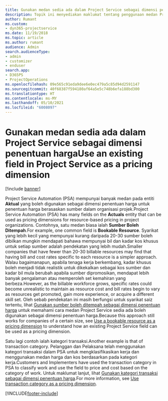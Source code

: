 ```yaml
---
title: Gunakan medan sedia ada dalam Project Service sebagai dimensi penentuan harga
description: Topik ini menyediakan maklumat tentang penggunaan medan Project Service sedia ada sebagai dimensi penentuan harga.
author: Rumant
ms.custom:
- dyn365-projectservice
ms.date: 11/19/2018
ms.topic: article
ms.author: rumant
audience: Admin
search.audienceType:
- admin
- customizer
- enduser
search.app:
- D365PS
- ProjectOperations
ms.openlocfilehash: 09e565c91eda9dee6e0ec479a5c85d94d2591147
ms.sourcegitcommit: 40f68387f594180af64a5e5c748b6efa188bd300
ms.translationtype: HT
ms.contentlocale: ms-MY
ms.lasthandoff: 05/10/2021
ms.locfileid: "6008097"
---
```

# <a name="use-an-existing-field-in-project-service-as-a-pricing-dimension"></a><span data-ttu-id="9187e-103">Gunakan medan sedia ada dalam Project Service sebagai dimensi penentuan harga</span><span class="sxs-lookup"><span data-stu-id="9187e-103">Use an existing field in Project Service as a pricing dimension</span></span>

[!include [banner](../includes/psa-now-project-operations.md)]

<span data-ttu-id="9187e-104">Project Service Automation (PSA) mempunyai banyak medan pada entiti **Aktual** yang boleh digunakan sebagai dimensi penentuan harga untuk penentuan harga berasaskan sumber dalam organisasi projek.</span><span class="sxs-lookup"><span data-stu-id="9187e-104">Project Service Automation (PSA) has many fields on the **Actuals** entity that can be used as pricing dimensions for resource-based pricing in project organizations.</span></span> <span data-ttu-id="9187e-105">Contohnya, satu medan biasa ialah **Sumber Boleh Ditempah**.</span><span class="sxs-lookup"><span data-stu-id="9187e-105">For example, one common field is **Bookable Resource**.</span></span> <span data-ttu-id="9187e-106">Syarikat yang lebih kecil yang mempunyai kurang daripada 20-30 sumber boleh dibilkan mungkin mendapati bahawa mempunyai bil dan kadar kos khusus untuk setiap sumber adalah pendekatan yang lebih mudah.</span><span class="sxs-lookup"><span data-stu-id="9187e-106">Smaller companies that have fewer than 20-30 billable resources may find that having bill and cost rates specific to each resource is a simpler approach.</span></span> <span data-ttu-id="9187e-107">Walau bagaimanapun, apabila tenaga kerja berkembang, kadar khusus boleh menjadi tidak realistik untuk dikekalkan sebagai kos sumber dan kadar bil mula berubah apabila sumber dipromosikan, mendapat lebih banyak pengalaman atau memperoleh set kemahiran yang berbeza.</span><span class="sxs-lookup"><span data-stu-id="9187e-107">However, as the billable workforce grows, specific rates could become unrealistic to maintain as resource cost and bill rates begin to vary as resources get promoted, gain more experience, or acquire a different skill set.</span></span> <span data-ttu-id="9187e-108">Oleh sebab pendekatan ini masih berfungsi untuk syarikat saiz tertentu, lihat [Gunakan sumber boleh ditempah sebagai dimensi penentuan harga](bookable-resource-pricing-dimension.md) untuk memahami cara medan Project Service sedia ada boleh digunakan sebagai dimensi penentuan harga.</span><span class="sxs-lookup"><span data-stu-id="9187e-108">Because this approach still works for companies of a certain size, see [Use a bookable resource as a pricing dimension](bookable-resource-pricing-dimension.md) to understand how an existing Project Service field can be used as a pricing dimension.</span></span>

<span data-ttu-id="9187e-109">Satu lagi contoh ialah kategori transaksi.</span><span class="sxs-lookup"><span data-stu-id="9187e-109">Another example is that of transaction category.</span></span> <span data-ttu-id="9187e-110">Pelanggan dan Pelaksana telah menggunakan kategori transaksi dalam PSA untuk mengklasifikasikan kerja dan menggunakan medan harga dan kos berdasarkan pada kategori kerja.</span><span class="sxs-lookup"><span data-stu-id="9187e-110">Customers and Implementers have used the transaction category in PSA to classify work and use the field to price and cost based on the category of work.</span></span> <span data-ttu-id="9187e-111">Untuk maklumat lanjut, lihat [Gunakan kategori transaksi sebagai dimensi penentuan harga](transaction-category-pricing-dimension.md).</span><span class="sxs-lookup"><span data-stu-id="9187e-111">For more information, see [Use transaction category as a pricing dimension](transaction-category-pricing-dimension.md).</span></span>


[!INCLUDE[footer-include](../includes/footer-banner.md)]
